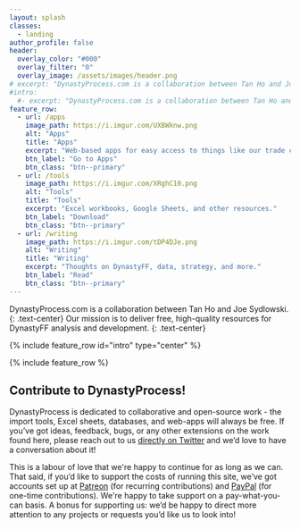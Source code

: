 ```yaml
---
layout: splash
classes:
  - landing
author_profile: false
header:
  overlay_color: "#000"
  overlay_filter: "0"
  overlay_image: /assets/images/header.png
# excerpt: "DynastyProcess.com is a collaboration between Tan Ho and Joe Sydlowski. Our mission is to deliver free, high-quality resources for DynastyFF analysis."
#intro:
  #- excerpt: "DynastyProcess.com is a collaboration between Tan Ho and Joe Sydlowski. Our mission is to deliver free, high-quality resources for DynastyFF analysis and development."
feature_row:
  - url: /apps
    image_path: https://i.imgur.com/UXBWknw.png
    alt: "Apps"
    title: "Apps"
    excerpt: "Web-based apps for easy access to things like our trade calculator!"
    btn_label: "Go to Apps"
    btn_class: "btn--primary"
  - url: /tools
    image_path: https://i.imgur.com/XRghC10.png
    alt: "Tools"
    title: "Tools"
    excerpt: "Excel workbooks, Google Sheets, and other resources."
    btn_label: "Download"
    btn_class: "btn--primary"
  - url: /writing
    image_path: https://i.imgur.com/tDP4DJe.png
    alt: "Writing"
    title: "Writing"
    excerpt: "Thoughts on DynastyFF, data, strategy, and more."
    btn_label: "Read"
    btn_class: "btn--primary"
---
```


DynastyProcess.com is a collaboration between Tan Ho and Joe Sydlowski.
{: .text-center}
Our mission is to deliver free, high-quality resources for DynastyFF analysis and development.
{: .text-center}

{% include feature_row id="intro" type="center" %}

{% include feature_row %}

## Contribute to DynastyProcess!

DynastyProcess is dedicated to collaborative and open-source work - the import tools, Excel sheets, databases, and web-apps will always be free. If you’ve got ideas, feedback, bugs, or any other extensions on the work found here, please reach out to us [directly on Twitter](https://twitter.com/_TanHo) and we’d love to have a conversation about it!

This is a labour of love that we're happy to continue for as long as we can. That said, if you’d like to support the costs of running this site, we’ve got accounts set up at [Patreon](http://patreon.com/tanho) (for recurring contributions) and [PayPal](http://paypal.me/tan63) (for one-time contributions). We're happy to take support on a pay-what-you-can basis. A bonus for supporting us: we’d be happy to direct more attention to any projects or requests you’d like us to look into!
